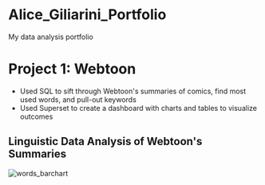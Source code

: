 # Alice_Giliarini_Portfolio
My data analysis portfolio

# Project 1: Webtoon  
- Used SQL to sift through Webtoon's summaries of comics, find most used words, and pull-out keywords
- Used Superset to create a dashboard with charts and tables to visualize outcomes 

## Linguistic Data Analysis of Webtoon's Summaries 
![words_barchart](https://github.com/agiliariniosm/Alice_Giliarini_Portfolio/blob/main/images/Screen%20Shot%202022-02-15%20at%205.21.06%20PM.png)

